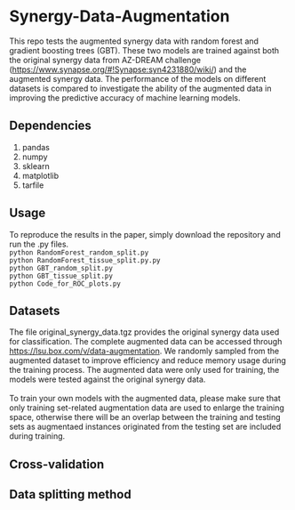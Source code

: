 # Synergy-Data-Augmentation
This repo tests the augmented synergy data with random forest and gradient boosting trees (GBT). 
These two models are trained against both the original synergy data from AZ-DREAM challenge (https://www.synapse.org/#!Synapse:syn4231880/wiki/) and
the augmented synergy data. The performance of the models on different datasets is compared to investigate the ability of the augmented data in improving the predictive accuracy of machine learning models.
## Dependencies
1. pandas
2. numpy
3. sklearn
4. matplotlib
5. tarfile
## Usage
To reproduce the results in the paper, simply download the repository and run the .py files. <br />
```python RandomForest_random_split.py```<br />
```python RandomForest_tissue_split.py.py```<br />
```python GBT_random_split.py```<br />
```python GBT_tissue_split.py```<br />
```python Code_for_ROC_plots.py```<br />
## Datasets
The file original_synergy_data.tgz provides the original synergy data used for classification. The complete augmented data can be accessed through https://lsu.box.com/v/data-augmentation. We randomly sampled from the augmented dataset to improve efficiency and reduce memory usage during the training process. The augmented data were only used for training, the models were tested against the original synergy data. <br />
<br />
To train your own models with the augmented data, please make sure that only training set-related augmentation data are used to enlarge the training space, otherwise there will be an overlap between the training and testing sets as augmentaed instances originated from the testing set are included during training.
## Cross-validation

## Data splitting method
